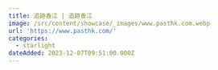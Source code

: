 ```yaml
---
title: 追跡香江 | 追跡香江
image: /src/content/showcase/_images/www.pasthk.com.webp
url: 'https://www.pasthk.com/'
categories:
  - starlight
dateAdded: 2023-12-07T09:51:00.000Z
---
```


